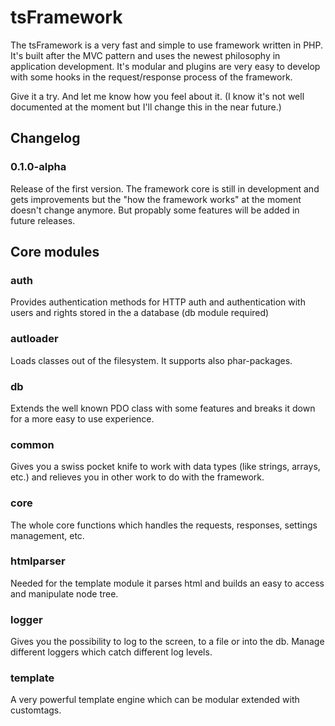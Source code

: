 tsFramework
===========

The tsFramework is a very fast and simple to use framework written in PHP. It's built after the MVC pattern and uses the newest philosophy in application development. It's modular and plugins are very easy to develop with some hooks in the request/response process of the framework.

Give it a try. And let me know how you feel about it. (I know it's not well documented at the moment but I'll change this in the near future.)

Changelog
---------
### 0.1.0-alpha 
Release of the first version. The framework core is still in development and gets improvements but the "how the framework works" at the moment doesn't change anymore. But propably some features will be added in future releases.

Core modules
------------
### auth
Provides authentication methods for HTTP auth and authentication with users and rights stored in the a database (db module required)

### autloader
Loads classes out of the filesystem. It supports also phar-packages.

### db
Extends the well known PDO class with some features and breaks it down for a more easy to use experience.

### common
Gives you a swiss pocket knife to work with data types (like strings, arrays, etc.) and relieves you in other work to do with the framework. 

### core
The whole core functions which handles the requests, responses, settings management, etc.

### htmlparser
Needed for the template module it parses html and builds an easy to access and manipulate node tree.

### logger
Gives you the possibility to log to the screen, to a file or into the db. Manage different loggers which catch different log levels.

### template
A very powerful template engine which can be modular extended with customtags.
